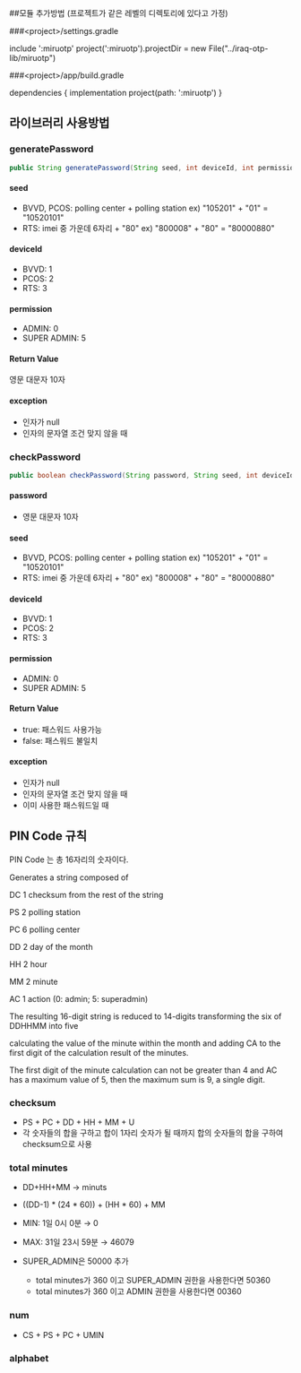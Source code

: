 

##모듈 추가방법 (프로젝트가 같은 레벨의 디렉토리에 있다고 가정)

###\<project\>/settings.gradle

include ':miruotp'
project(':miruotp').projectDir = new File("../iraq-otp-lib/miruotp")

###\<project\>/app/build.gradle

dependencies {
    implementation project(path: ':miruotp')
}



## 라이브러리 사용방법

### generatePassword

```java
public String generatePassword(String seed, int deviceId, int permission) 
```

#### seed

- BVVD, PCOS: polling center + polling station ex) "105201" + "01" = "10520101"
- RTS: imei 중 가운데 6자리 + "80" ex) "800008" + "80" = "80000880"

#### deviceId

- BVVD: 1
- PCOS: 2
- RTS: 3

#### permission

- ADMIN: 0
- SUPER ADMIN: 5

#### Return Value

영문 대문자 10자

#### exception

- 인자가 null
- 인자의 문자열 조건 맞지 않을 때



### checkPassword

```java
public boolean checkPassword(String password, String seed, int deviceId, int permission)
```

#### password

- 영문 대문자 10자

#### seed

- BVVD, PCOS: polling center + polling station ex) "105201" + "01" = "10520101"
- RTS: imei 중 가운데 6자리 + "80" ex) "800008" + "80" = "80000880"

#### deviceId

- BVVD: 1
- PCOS: 2
- RTS: 3

#### permission

- ADMIN: 0
- SUPER ADMIN: 5

#### Return Value

- true: 패스워드 사용가능
- false: 패스워드 불일치

#### exception

- 인자가 null
- 인자의 문자열 조건 맞지 않을 때
- 이미 사용한 패스워드일 때



## PIN Code 규칙

PIN Code 는 총 16자리의 숫자이다.

Generates a string composed of

DC 1 checksum from the rest of the string

PS 2 polling station

PC 6 polling center

DD 2 day of the month

HH 2 hour

MM 2 minute

AC 1 action (0: admin; 5: superadmin)

The resulting 16-digit string is reduced to 14-digits transforming the six of DDHHMM into five 

calculating the value of the minute within the month and adding CA to the first digit of the calculation result of the minutes. 

The first digit of the minute calculation can not be greater than 4 and AC has a maximum value of 5, then the maximum sum is 9, a single digit.

### checksum

- PS + PC + DD + HH + MM + U
- 각 숫자들의 합을 구하고 합이 1자리 숫자가 될 때까지 합의 숫자들의 합을 구하여 checksum으로 사용

### total minutes

- DD+HH+MM → minuts

- ((DD-1) * (24 * 60)) + (HH * 60) + MM
- MIN: 1일 0시 0분 → 0
- MAX: 31일 23시 59분 → 46079
- SUPER_ADMIN은 50000 추가
  - total minutes가 360 이고 SUPER_ADMIN 권한을 사용한다면 50360
  - total minutes가 360 이고 ADMIN 권한을 사용한다면 00360

### num

- CS + PS + PC + UMIN

### alphabet

